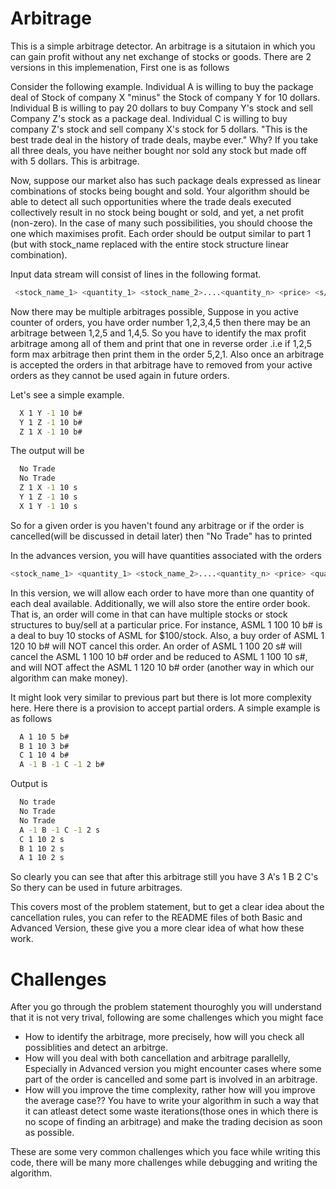 # Arbitrage

This is a simple arbitrage detector. An arbitrage is a situtaion in which you can gain profit without any net exchange of stocks or goods. There are 2 versions in this implemenation, First one is as follows

Consider the following example. Individual A is willing to buy the package deal of Stock of company X "minus" the Stock of company Y for 10 dollars. Individual B is willing to pay 20 dollars to buy Company Y's stock and sell Company Z's stock as a package deal. Individual C is willing to buy company Z's stock and sell company X's stock for 5 dollars. "This is the best trade deal in the history of trade deals, maybe ever." Why? If you take all three deals, you have neither bought nor sold any stock but made off with 5 dollars. This is arbitrage.

Now, suppose our market also has such package deals expressed as linear combinations of stocks being bought and sold. Your algorithm should be able to detect all such opportunities where the trade deals executed collectively result in no stock being bought or sold, and yet, a net profit (non-zero). In the case of many such possibilities, you should choose the one which maximises profit. Each order should be output similar to part 1 (but with stock_name replaced with the entire stock structure linear combination).

Input data stream will consist of lines in the following format.
```bash
 <stock_name_1> <quantity_1> <stock_name_2>....<quantity_n> <price> <s/b>#
```
Now there may be multiple arbitrages possible, Suppose in you active counter of orders, you have order number 1,2,3,4,5 then there may be an arbitrage between 1,2,5 and 1,4,5. So you have to identify the max profit arbitrage among all of them and print that one in reverse order .i.e if 1,2,5 form max arbitrage then print them in the order 5,2,1. Also once an arbitrage is accepted the orders in that arbitrage have to removed from your active orders as they cannot be used again in future orders.

Let's see a simple example. 

```bash
  X 1 Y -1 10 b#
  Y 1 Z -1 10 b#
  Z 1 X -1 10 b#
```
The output will be 

```bash
  No Trade
  No Trade
  Z 1 X -1 10 s
  Y 1 Z -1 10 s
  X 1 Y -1 10 s
```

So for a given order is you haven't found any arbitrage or if the order is cancelled(will be discussed in detail later) then "No Trade" has to printed


In the advances version, you will have quantities associated with the orders

```bash
<stock_name_1> <quantity_1> <stock_name_2>....<quantity_n> <price> <quantity> <s/b>#
```

In this version, we will allow each order to have more than one quantity of each deal available. Additionally, we will also store the entire order book. That is, an order will come in that can have multiple stocks or stock structures to buy/sell at a particular price. For instance, ASML 1 100 10 b# is a deal to buy 10 stocks of ASML for $100/stock. Also, a buy order of ASML 1 120 10 b# will NOT cancel this order. An order of ASML 1 100 20 s# will cancel the ASML 1 100 10 b# order and be reduced to ASML 1 100 10 s#, and will NOT affect the ASML 1 120 10 b# order (another way in which our algorithm can make money).

It might look very similar to previous part but there is lot more complexity here. Here there is a provision to accept partial orders. A simple example is as follows

```bash
  A 1 10 5 b#
  B 1 10 3 b#
  C 1 10 4 b#
  A -1 B -1 C -1 2 b#
```

Output is 
```bash
  No trade
  No Trade
  No Trade
  A -1 B -1 C -1 2 s
  C 1 10 2 s
  B 1 10 2 s
  A 1 10 2 s
```

So clearly you can see that after this arbitrage still you have 3 A's 1 B 2 C's So thery can be used in future arbitrages.

This covers most of the problem statement, but to get a clear idea about the cancellation rules, you can refer to the README files of both Basic and Advanced Version, these give you a more clear idea of what how these work.

# Challenges

After you go through the problem statement thouroghly you will understand that it is not very trival, following are some challenges which you might face
* How to identify the arbitrage, more precisely, how will you check all possiblities and detect an arbitrge.
* How will you deal with both cancellation and arbitrage parallelly, Especially in Advanced version you might encounter cases where some part of the order is cancelled and some part is involved in an arbitrage.
* How will you improve the time complexity, rather how will you improve the average case?? You have to write your algorithm in such a way that it can atleast detect some waste iterations(those ones in which there is no scope of finding an arbitrage) and make the trading decision as soon as possible.

These are some very common challenges which you face while writing this code, 
there will be many more challenges while debugging and writing the algorithm.
